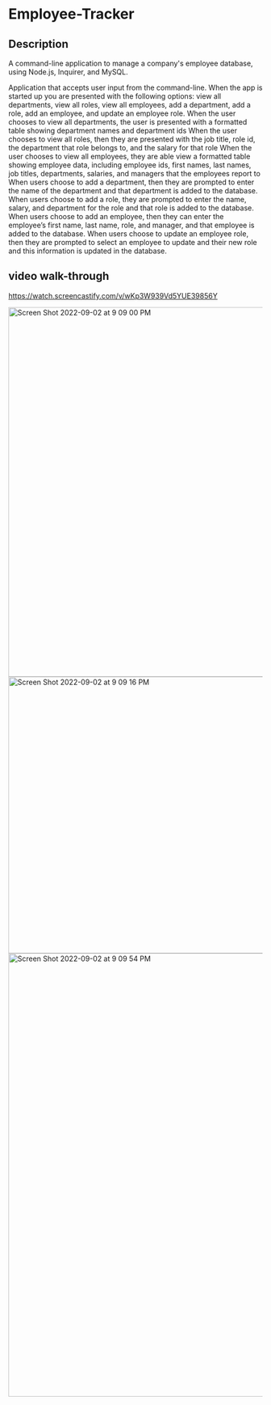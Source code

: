 
# Employee-Tracker
## Description
A command-line application to manage a company's employee database, using Node.js, Inquirer, and MySQL.

Application that accepts user input from the command-line.
When the app is started up you are presented with the following options: view all departments, view all roles, view all employees, add a department, add a role, add an employee, and update an employee role.
When the user chooses to view all departments, the user is presented with a formatted table showing department names and department ids
When the user chooses to view all roles, then they are presented with the job title, role id, the department that role belongs to, and the salary for that role
When the user chooses to view all employees, they are able  view a formatted table showing employee data, including employee ids, first names, last names, job titles, departments, salaries, and managers that the employees report to
When users choose to add a department, then they are prompted to enter the name of the department and that department is added to the database.
When users choose to add a role, they are prompted to enter the name, salary, and department for the role and that role is added to the database.
When users choose to add an employee, then they can enter the employee’s first name, last name, role, and manager, and that employee is added to the database.
When users choose to update an employee role, then they are prompted to select an employee to update and their new role and this information is updated in the database.

## video walk-through
https://watch.screencastify.com/v/wKp3W939Vd5YUE39856Y

<img width="731" alt="Screen Shot 2022-09-02 at 9 09 00 PM" src="https://user-images.githubusercontent.com/107077794/188250274-d0276c13-b446-44f0-88bd-454019330036.png">
<img width="547" alt="Screen Shot 2022-09-02 at 9 09 16 PM" src="https://user-images.githubusercontent.com/107077794/188250275-4e5d880c-06d6-4e3f-9e09-b66884f1409f.png">
<img width="877" alt="Screen Shot 2022-09-02 at 9 09 54 PM" src="https://user-images.githubusercontent.com/107077794/188250276-303e0773-3551-48e6-a557-941c0292ee3f.png">
